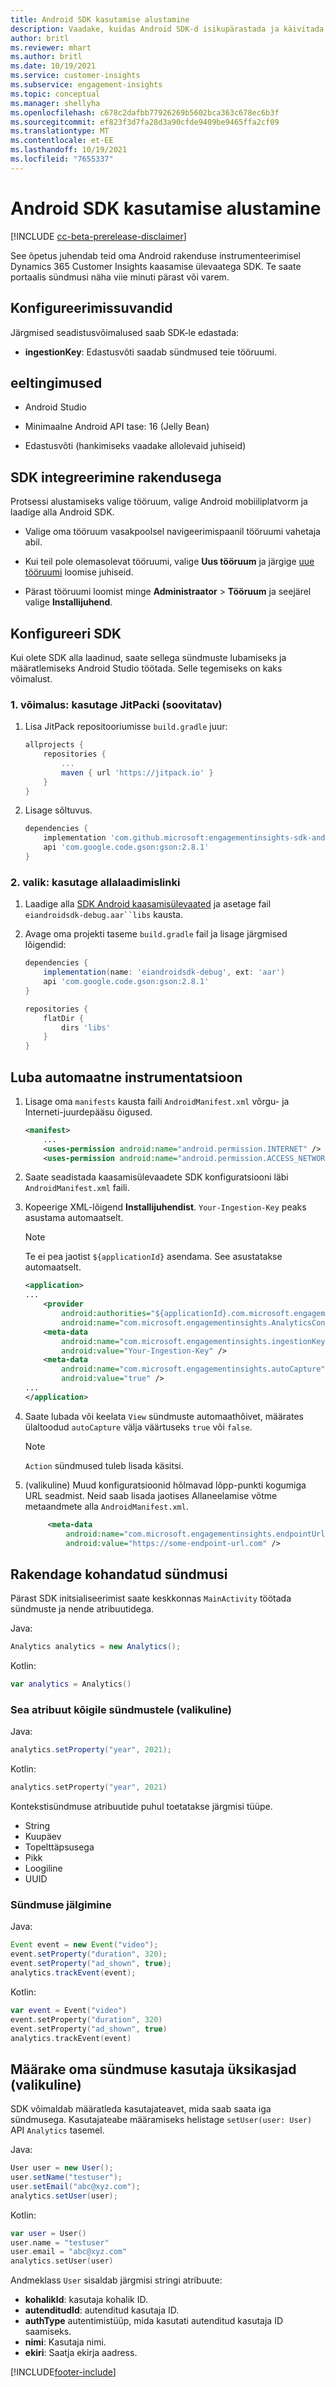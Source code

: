```yaml
---
title: Android SDK kasutamise alustamine
description: Vaadake, kuidas Android SDK-d isikupärastada ja käivitada
author: britl
ms.reviewer: mhart
ms.author: britl
ms.date: 10/19/2021
ms.service: customer-insights
ms.subservice: engagement-insights
ms.topic: conceptual
ms.manager: shellyha
ms.openlocfilehash: c678c2dafbb77926269b5602bca363c678ec6b3f
ms.sourcegitcommit: ef823f3d7fa28d3a90cfde9409be9465ffa2cf09
ms.translationtype: MT
ms.contentlocale: et-EE
ms.lasthandoff: 10/19/2021
ms.locfileid: "7655337"
---
```

# <a name="get-started-with-the-android-sdk"></a>Android SDK kasutamise alustamine

[!INCLUDE [cc-beta-prerelease-disclaimer](includes/cc-beta-prerelease-disclaimer.md)]

See õpetus juhendab teid oma Android rakenduse instrumenteerimisel Dynamics 365 Customer Insights kaasamise ülevaatega SDK. Te saate portaalis sündmusi näha viie minuti pärast või varem.

## <a name="configuration-options"></a>Konfigureerimissuvandid
Järgmised seadistusvõimalused saab SDK-le edastada:

- **ingestionKey**: Edastusvõti saadab sündmused teie tööruumi.

## <a name="prerequisites"></a>eeltingimused

- Android Studio

- Minimaalne Android API tase: 16 (Jelly Bean)

- Edastusvõti (hankimiseks vaadake allolevaid juhiseid)

## <a name="integrate-the-sdk-into-your-application"></a>SDK integreerimine rakendusega
Protsessi alustamiseks valige tööruum, valige Android mobiiliplatvorm ja laadige alla Android SDK.

- Valige oma tööruum vasakpoolsel navigeerimispaanil tööruumi vahetaja abil.

- Kui teil pole olemasolevat tööruumi, valige  **Uus tööruum** ja järgige [uue tööruumi](create-workspace.md) loomise juhiseid.

- Pärast tööruumi loomist minge **Administraator** > **Tööruum** ja seejärel valige  **Installijuhend**.

## <a name="configure-the-sdk"></a>Konfigureeri SDK

Kui olete SDK alla laadinud, saate sellega sündmuste lubamiseks ja määratlemiseks Android Studio töötada. Selle tegemiseks on kaks võimalust.
### <a name="option-1-use-jitpack-recommended"></a>1. võimalus: kasutage JitPacki (soovitatav)
1. Lisa JitPack repositooriumisse `build.gradle` juur:
    ```gradle
    allprojects {
        repositories {
            ...
            maven { url 'https://jitpack.io' }
        }
    }
    ```

1. Lisage sõltuvus.
    ```gradle
    dependencies {
        implementation 'com.github.microsoft:engagementinsights-sdk-android:v1.0.0'
        api 'com.google.code.gson:gson:2.8.1'
    }
    ```

### <a name="option-2-use-download-link"></a>2. valik: kasutage allalaadimislinki
1. Laadige alla [SDK Android kaasamisülevaated](https://download.pi.dynamics.com/sdk/EI-SDKs/ei-android-sdk.zip) ja asetage fail `eiandroidsdk-debug.aar``libs` kausta.

1. Avage oma projekti taseme `build.gradle` fail ja lisage järgmised lõigendid:
    ```gradle
    dependencies {
        implementation(name: 'eiandroidsdk-debug', ext: 'aar')
        api 'com.google.code.gson:gson:2.8.1'
    }

    repositories {
        flatDir {
            dirs 'libs'
        }
    }
    ```

## <a name="enable-auto-instrumentation"></a>Luba automaatne instrumentatsioon

1. Lisage oma `manifests` kausta faili `AndroidManifest.xml` võrgu- ja Interneti-juurdepääsu õigused.
    ```xml
    <manifest>
        ...
        <uses-permission android:name="android.permission.INTERNET" />
        <uses-permission android:name="android.permission.ACCESS_NETWORK_STATE" />
    ```

1. Saate seadistada kaasamisülevaadete SDK konfiguratsiooni läbi `AndroidManifest.xml` faili.

1. Kopeerige XML-lõigend **Installijuhendist**. `Your-Ingestion-Key` peaks asustama automaatselt.

   > [!NOTE]
   > Te ei pea jaotist `${applicationId}` asendama. See asustatakse automaatselt.


   ```xml
   <application>
   ...
       <provider
           android:authorities="${applicationId}.com.microsoft.engagementinsights.AnalyticsContentProvider"
           android:name="com.microsoft.engagementinsights.AnalyticsContentProvider" />
       <meta-data
           android:name="com.microsoft.engagementinsights.ingestionKey"
           android:value="Your-Ingestion-Key" />
       <meta-data
           android:name="com.microsoft.engagementinsights.autoCapture"
           android:value="true" />
   ...
   </application>
   ```

1. Saate lubada või keelata `View` sündmuste automaathõivet, määrates ülaltoodud `autoCapture` välja väärtuseks `true` või `false`. 

   >[!NOTE]
   >`Action` sündmused tuleb lisada käsitsi.

1. (valikuline) Muud konfiguratsioonid hõlmavad lõpp-punkti kogumiga URL seadmist. Neid saab lisada jaotises Allaneelamise võtme metaandmete alla `AndroidManifest.xml`.

   ```xml
        <meta-data
            android:name="com.microsoft.engagementinsights.endpointUrl"
            android:value="https://some-endpoint-url.com" />
   ```

## <a name="implement-custom-events"></a>Rakendage kohandatud sündmusi

Pärast SDK initsialiseerimist saate keskkonnas `MainActivity` töötada sündmuste ja nende atribuutidega.


Java:
```java
Analytics analytics = new Analytics();
```

Kotlin:
```kotlin
var analytics = Analytics()
```

### <a name="set-property-for-all-events-optional"></a>Sea atribuut kõigile sündmustele (valikuline)

Java:
```java
analytics.setProperty("year", 2021);
```

Kotlin:
```kotlin
analytics.setProperty("year", 2021)
```

Kontekstisündmuse atribuutide puhul toetatakse järgmisi tüüpe.
- String
- Kuupäev
- Topelttäpsusega
- Pikk
- Loogiline
- UUID

### <a name="track-an-event"></a>Sündmuse jälgimine

Java:
```java
Event event = new Event("video");
event.setProperty("duration", 320);
event.setProperty("ad_shown", true);
analytics.trackEvent(event);
```

Kotlin:
```kotlin
var event = Event("video")
event.setProperty("duration", 320)
event.setProperty("ad_shown", true)
analytics.trackEvent(event)
```

## <a name="set-user-details-for-your-event-optional"></a>Määrake oma sündmuse kasutaja üksikasjad (valikuline)

SDK võimaldab määratleda kasutajateavet, mida saab saata iga sündmusega. Kasutajateabe määramiseks helistage `setUser(user: User)` API `Analytics` tasemel.

Java:
```java
User user = new User();
user.setName("testuser");
user.setEmail("abc@xyz.com");
analytics.setUser(user);
```

Kotlin:
```kotlin
var user = User()
user.name = "testuser"
user.email = "abc@xyz.com"
analytics.setUser(user)
```

Andmeklass `User` sisaldab järgmisi stringi atribuute:

- **kohalikId**: kasutaja kohalik ID.
- **autenditudId**: autenditud kasutaja ID.
- **authType** autentimistüüp, mida kasutati autenditud kasutaja ID saamiseks.
- **nimi**: Kasutaja nimi.
- **ekiri**: Saatja ekirja aadress.

[!INCLUDE[footer-include](../includes/footer-banner.md)]
